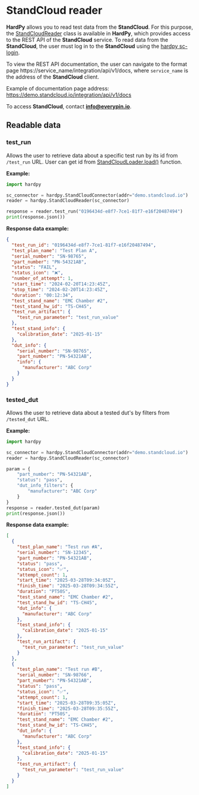 # StandCloud reader

**HardPy** allows you to read test data from the **StandCloud**.
For this purpose, the [StandCloudReader](./../documentation/pytest_hardpy.md#standcloudreader)
class is available in **HardPy**, which provides access to the REST API of the **StandCloud** service.
To read data from the **StandCloud**, the user must log in to the **StandCloud**
using the [hardpy sc-login](./../documentation/cli.md#sc-login).

To view the REST API documentation, the user can navigate to the format page
https://service_name/integration/api/v1/docs, where `service_name` is the address of the **StandCloud** client.

Example of documentation page address: https://demo.standcloud.io/integration/api/v1/docs

To access **StandCloud**, contact **info@everypin.io**.

## Readable data

### test_run

Allows the user to retrieve data about a specific test run by its id from `/test_run` URL.
User can get id from [StandCloudLoader.load()](./../documentation/pytest_hardpy.md#standcloudloader)
function.

**Example:**

```python
import hardpy

sc_connector = hardpy.StandCloudConnector(addr="demo.standcloud.io")
reader = hardpy.StandCloudReader(sc_connector)

response = reader.test_run("0196434d-e8f7-7ce1-81f7-e16f20487494")
print(response.json())
```

**Response data example:**

```json
{
  "test_run_id": "0196434d-e8f7-7ce1-81f7-e16f20487494",
  "test_plan_name": "Test Plan A",
  "serial_number": "SN-98765",
  "part_number": "PN-54321AB",
  "status": "FAIL",
  "status_icon": "❌",
  "number_of_attempt": 1,
  "start_time": "2024-02-20T14:23:45Z",
  "stop_time": "2024-02-20T14:23:45Z",
  "duration": "00:12:34",
  "test_stand_name": "EMC Chamber #2",
  "test_stand_hw_id": "TS-CH45",
  "test_run_artifact": {
    "test_run_parameter": "test_run_value"
  },
  "test_stand_info": {
    "calibration_date": "2025-01-15"
  },
  "dut_info": {
    "serial_number": "SN-98765",
    "part_number": "PN-54321AB",
    "info": {
      "manufacturer": "ABC Corp"
    }
  }
}
```

### tested_dut

Allows the user to retrieve data about a tested dut's by filters from `/tested_dut` URL.

**Example:**

```python
import hardpy

sc_connector = hardpy.StandCloudConnector(addr="demo.standcloud.io")
reader = hardpy.StandCloudReader(sc_connector)

param = {
    "part_number": "PN-54321AB",
    "status": "pass",
    "dut_info_filters": {
        "manufacturer": "ABC Corp"
    }
}
response = reader.tested_dut(param)
print(response.json())
```

**Response data example:**

```json
[
  {
    "test_plan_name": "Test run #A",
    "serial_number": "SN-12345",
    "part_number": "PN-54321AB",
    "status": "pass",
    "status_icon": "✅",
    "attempt_count": 1,
    "start_time": "2025-03-28T09:34:05Z",
    "finish_time": "2025-03-28T09:34:55Z",
    "duration": "PT50S",
    "test_stand_name": "EMC Chamber #2",
    "test_stand_hw_id": "TS-CH45",
    "dut_info": {
      "manufacturer": "ABC Corp"
    },
    "test_stand_info": {
      "calibration_date": "2025-01-15"
    },
    "test_run_artifact": {
      "test_run_parameter": "test_run_value"
    }
  },
  {
    "test_plan_name": "Test run #B",
    "serial_number": "SN-98766",
    "part_number": "PN-54321AB",
    "status": "pass",
    "status_icon": "✅",
    "attempt_count": 1,
    "start_time": "2025-03-28T09:35:05Z",
    "finish_time": "2025-03-28T09:35:55Z",
    "duration": "PT50S",
    "test_stand_name": "EMC Chamber #2",
    "test_stand_hw_id": "TS-CH45",
    "dut_info": {
      "manufacturer": "ABC Corp"
    },
    "test_stand_info": {
      "calibration_date": "2025-01-15"
    },
    "test_run_artifact": {
      "test_run_parameter": "test_run_value"
    }
  }
]
```
